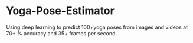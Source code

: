 # Yoga-Pose-Estimator
Using deep learning to predict 100+yoga poses from images and videos at 70+ % accuracy and 35+ frames per second.
